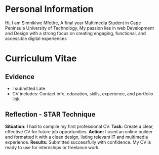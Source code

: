 


# Personal Information
Hi, I am Simnikiwe Mfethe, A final year Multimedia Student in Cape Peninsula University of Technology, My passion lies in web Development and Design with a strong focus on creating engaging, functional, and accessible digital experiences



# Curriculum Vitae

## Evidence

- I submitted Late
- CV includes: Contact info, education, skills, experience, and portfolio link

## Reflection - STAR Technique

**Situation:** I had to compile my first professional CV.
**Task:** Create a clear, effective CV for future job opportunities.
**Action:** I used an online builder and formatted it with a clean design, listing relevant IT and multimedia experience.
**Results:** Submitted successfully with confidence. My CV is ready to use for internships or freelance work.















    
